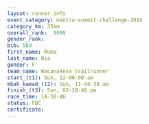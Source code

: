 ```yaml
---
layout: runner-info 
event_category: mantra-summit-challenge-2019 
category_km: 35km 
overall_rank:  9999
gender_rank: 
bib: 569
first_name: Ruma
last_name: Nia
gender: F
team_name: Wacana4eva trailrunner
start_(t1): Sun, 12-00-00 am
mbah_kamad_(t2): Sun, 11-44-38 am
finish_(t3): Sun, 02-38-46 pm
race_time: 14-38-46
status: FBC
certificate: 
---
```


